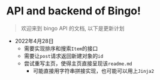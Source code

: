 # API and backend of Bingo!

> 欢迎来到 bingo API 的文档,
> 以下是更新计划

- 2022年4月28日
    - 需要实现排序和搜索`Item`的接口
    - 需要让`post`请求返回新建对象的`id`
    - 尝试重写主页，使得主页直接呈现该`readme.md`
        - 可能直接用字符串拼接实现，也可能可以用上`Jinja2`